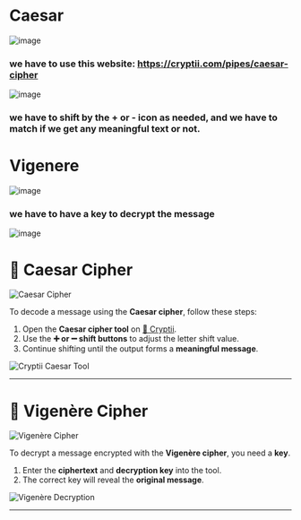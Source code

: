 # Caesar
![image](https://github.com/user-attachments/assets/95f46f5e-1f06-4e50-b231-59fa78dc64d9)

### we have to use this website: https://cryptii.com/pipes/caesar-cipher

![image](https://github.com/user-attachments/assets/4b13e595-446b-4928-9a36-b04dbebad210)
### we have to shift by the + or - icon as needed, and we have to match if we get any meaningful text or not. 

# Vigenere
![image](https://github.com/user-attachments/assets/faf31088-d4b5-4167-af36-db6ce9b47088)

### we have to have a key to decrypt the message

![image](https://github.com/user-attachments/assets/e2ea08f1-d78f-4651-956c-349a986b4dd9)


















# 🔐 **Caesar Cipher**  
![Caesar Cipher](https://github.com/user-attachments/assets/95f46f5e-1f06-4e50-b231-59fa78dc64d9)  

To decode a message using the **Caesar cipher**, follow these steps:  

1. Open the **Caesar cipher tool** on [🔗 Cryptii](https://cryptii.com/pipes/caesar-cipher).  
2. Use the **➕ or ➖ shift buttons** to adjust the letter shift value.  
3. Continue shifting until the output forms a **meaningful message**.  

![Cryptii Caesar Tool](https://github.com/user-attachments/assets/4b13e595-446b-4928-9a36-b04dbebad210)  

---

# 🔑 **Vigenère Cipher**  
![Vigenère Cipher](https://github.com/user-attachments/assets/faf31088-d4b5-4167-af36-db6ce9b47088)  

To decrypt a message encrypted with the **Vigenère cipher**, you need a **key**.  

1. Enter the **ciphertext** and **decryption key** into the tool.  
2. The correct key will reveal the **original message**.  

![Vigenère Decryption](https://github.com/user-attachments/assets/e2ea08f1-d78f-4651-956c-349a986b4dd9)  

---



